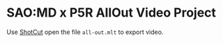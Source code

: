 # SAO:MD x P5R AllOut Video Project

Use [ShotCut](https://shotcut.org/) open the file `all-out.mlt` to export video.
